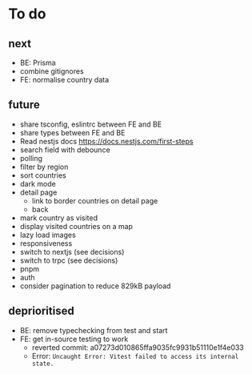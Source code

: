 # To do

## next

- BE: Prisma
- combine gitignores
- FE: normalise country data

## future

- share tsconfig, eslintrc between FE and BE
- share types between FE and BE
- Read nestjs docs https://docs.nestjs.com/first-steps
- search field with debounce
- polling
- filter by region
- sort countries
- dark mode
- detail page
  - link to border countries on detail page
  - back
- mark country as visited
- display visited countries on a map
- lazy load images
- responsiveness
- switch to nextjs (see decisions)
- switch to trpc (see decisions)
- pnpm
- auth
- consider pagination to reduce 829kB payload

## deprioritised

- BE: remove typechecking from test and start
- FE: get in-source testing to work
  - reverted commit: a07273d010865ffa9035fc9931b51110e1f4e033
  - Error: `Uncaught Error: Vitest failed to access its internal state.`

